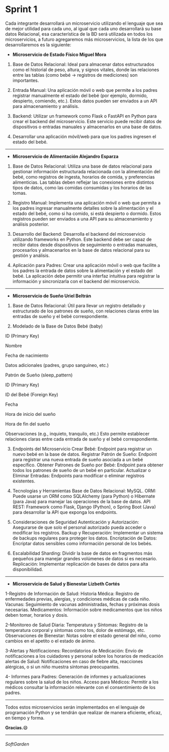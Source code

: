 # Sprint 1

Cada integrante desarrollará un microservicio utilizando el lenguaje que sea de mejor utilidad para cada uno, al igual que cada uno desarrollará su base datos Relacional, esa característica de la BD será utilizada en todos los microservicios, a futuro agregaremos más microservicios, la lista de los que desarrollaremos es la siguiente:

- **Microservicio de Estado Físico Miguel Mora**
1. Base de Datos Relacional: Ideal para almacenar datos estructurados como el historial de peso, altura, y signos vitales, donde las relaciones entre las tablas (como bebé -> registros de mediciones) son importantes.

2. Entrada Manual: Una aplicación móvil o web que permite a los padres registrar manualmente el estado del bebé (por ejemplo, dormido, despierto, comiendo, etc.). Estos datos pueden ser enviados a un API para almacenamiento y análisis.

3. Backend: Utilizar un framework como Flask o FastAPI en Python para crear el backend del microservicio. Este servicio puede recibir datos de dispositivos o entradas manuales y almacenarlos en una base de datos.

4. Desarrollar una aplicación móvil/web para que los padres ingresen el estado del bebé.

------------

- **Microservicio de Alimentación Alejandro Esparza**
1. Base de Datos Relacional:
Utiliza una base de datos relacional para gestionar información estructurada relacionada con la alimentación del bebé, como registros de ingesta, horarios de comida, y preferencias alimenticias. Las tablas deben reflejar las conexiones entre distintos tipos de datos, como las comidas consumidas y los horarios de las tomas.

2. Registro Manual:
Implementa una aplicación móvil o web que permita a los padres ingresar manualmente detalles sobre la alimentación y el estado del bebé, como si ha comido, si está despierto o dormido. Estos registros pueden ser enviados a una API para su almacenamiento y análisis posterior.

3. Desarrollo del Backend:
Desarrolla el backend del microservicio utilizando frameworks en Python. Este backend debe ser capaz de recibir datos desde dispositivos de seguimiento o entradas manuales, procesarlos y almacenarlos en la base de datos relacional para su gestión y análisis.

4. Aplicación para Padres:
Crear una aplicación móvil o web que facilite a los padres la entrada de datos sobre la alimentación y el estado del bebé. La aplicación debe permitir una interfaz intuitiva para registrar la información y sincronizarla con el backend del microservicio.


------------

- **Microservicio de Sueño Uriel Beltrán**
1. Base de Datos Relacional: Útil para llevar un registro detallado y estructurado de los patrones de sueño, con relaciones claras entre las entradas de sueño y el bebé correspondiente.


2. Modelado de la Base de Datos
Bebé (baby)

ID (Primary Key)

Nombre

Fecha de nacimiento

Datos adicionales (padres, grupo sanguíneo, etc.)

Patrón de Sueño (sleep_pattern)

ID (Primary Key)

ID del Bebé (Foreign Key)

Fecha

Hora de inicio del sueño

Hora de fin del sueño

Observaciones (e.g., inquieto, tranquilo, etc.)
Esto permite establecer relaciones claras entre cada entrada de sueño y el bebé correspondiente.

3. Endpoints del Microservicio
Crear Bebé: Endpoint para registrar un nuevo bebé en la base de datos.
Registrar Patrón de Sueño: Endpoint para registrar una nueva entrada de sueño asociada a un bebé específico.
Obtener Patrones de Sueño por Bebé: Endpoint para obtener todos los patrones de sueño de un bebé en particular.
Actualizar o Eliminar Entradas: Endpoints para modificar o eliminar registros existentes.

4. Tecnologías y Herramientas
Base de Datos Relacional: MySQL.
ORM: Puede usarse un ORM como SQLAlchemy (para Python) o Hibernate (para Java) para manejar las operaciones de la base de datos.
API REST: Framework como Flask, Django (Python), o Spring Boot (Java) para desarrollar la API que exponga los endpoints.

5. Consideraciones de Seguridad
Autenticación y Autorización: Asegurarse de que solo el personal autorizado pueda acceder o modificar los registros.
Backup y Recuperación: Implementar un sistema de backups regulares para proteger los datos.
Encriptación de Datos: Encriptar datos sensibles como información personal de los bebés.

7. Escalabilidad
Sharding: Dividir la base de datos en fragmentos más pequeños para manejar grandes volúmenes de datos si es necesario.
Replicación: Implementar replicación de bases de datos para alta disponibilidad.
------------

- **Microservicio de Salud y Bienestar Lizbeth Cortés**

1-Registro de Información de Salud:
Historia Médica: Registro de enfermedades previas, alergias, y condiciones médicas de cada niño.
Vacunas: Seguimiento de vacunas administradas, fechas y próximas dosis necesarias.
Medicamentos: Información sobre medicamentos que los niños deben tomar, horarios y dosis.

2-Monitoreo de Salud Diaria:
Temperatura y Síntomas: Registro de la temperatura corporal y síntomas como tos, dolor de estómago, etc.
Observaciones de Bienestar: Notas sobre el estado general del niño, como cambios en el apetito o el estado de ánimo.

3-Alertas y Notificaciones:
Recordatorios de Medicación: Envío de notificaciones a los cuidadores y personal sobre los horarios de medicación alertas de Salud: Notificaciones en caso de fiebre alta, reacciones alérgicas, o si un niño muestra síntomas preocupantes.

4- Informes para Padres: 
Generación de informes y actualizaciones regulares sobre la salud de los niños.
Acceso para Médicos: Permitir a los médicos consultar la información relevante con el consentimiento de los padres.

------------


Todos estos microservicios serán implementados en el lenguaje de programación Python y se tendrán que realizar de manera eficiente, eficaz, en tiempo y forma.

**Gracias.**:smile:

------------
###### SoftGarden

